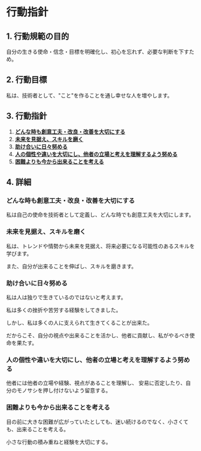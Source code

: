# 行動指針

## 1. 行動規範の目的
自分の生きる使命・信念・目標を明確化し、初心を忘れず、必要な判断を下すため。

## 2. 行動目標
私は、技術者として、"こと"を作ることを通し幸せな人を増やします。

## 3. 行動指針
1. [**どんな時も創意工夫・改良・改善を大切にする**](#どんな時も創意工夫・改良・改善を大切にする)
2. [**未来を見据え、スキルを磨く**](#未来を見据え、スキルを磨く)
3. [**助け合いに日々努める**](#助け合いに日々努める)
4. [**人の個性や違いを大切にし、他者の立場と考えを理解するよう努める**](#人の個性や違いを大切にし、他者の立場と考えを理解するよう努める)
5. [**困難よりも今から出来ることを考える**](#困難よりも今から出来ることを考える)

## 4. 詳細
### どんな時も創意工夫・改良・改善を大切にする
私は自己の使命を技術者として定義し、どんな時でも創意工夫を大切にします。

### 未来を見据え、スキルを磨く
私は、トレンドや情勢から未来を見据え、将来必要になる可能性のあるスキルを学びます。

また、自分が出来ることを伸ばし、スキルを磨きます。

### 助け合いに日々努める
私は人は独りで生きているのではないと考えます。

私は多くの挫折や苦労する経験をしてきました。

しかし、私は多くの人に支えられて生きてくることが出来た。

だからこそ、自分の視点や出来ることを活かし、他者に貢献し、私がやるべき使命を果たす。

### 人の個性や違いを大切にし、他者の立場と考えを理解するよう努める
他者には他者の立場や経験、視点があることを理解し、
安易に否定したり、自分のモノサシを押し付けないよう留意する。

### 困難よりも今から出来ることを考える
目の前に大きな困難が広がっていたとしても、迷い続けるのでなく、小さくても、出来ることを考える。

小さな行動の積み重ねと経験を大切にする。